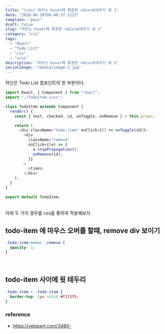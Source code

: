 ```yaml
---
title: "(css) 마우스 hover때 특정한 <div>보여주기 외 1"
date: "2020-06-10T09:46:37.121Z"
template: "post"
draft: false
slug: "마우스 hover때 특정한 <div>보여주기 외 1"
category: "css"
tags:
  - "React"
  - "Todo List"
  - "css"
  - "scss"
description: "마우스 hover때 특정한 <div>보여주기 외 1"
socialImage: "/media/image-2.jpg"
---
```


하단은 Todo List 컴포넌트의 한 부분이다.

```js
import React, { Component } from "react";
import "./TodoItem.scss";

class TodoItem extends Component {
  render() {
    const { text, checked, id, onToggle, onRemove } = this.props;

    return (
      <div className="todo-item" onClick={() => onToggle(id)}>
        <div
          className="remove"
          onClick={(e) => {
            e.stopPropagation();
            onRemove(id);
          }}
        >
          &times;
        </div>
    );
  }
}

export default TodoItem;
```

<br>
아래 두 가지 경우를 css를 통하여 적용해보자.

<h2>todo-item 에 마우스 오버를 할때, remove div 보이기</h2>

```css
.todo-item:hover .remove {
  opacity: 1;
}
```

<br>

<h2>todo-item 사이에 윗 테두리</h2>

```css
.todo-item + .todo-item {
  border-top: 1px solid #f1f3f5;
}
```

### reference

- https://velopert.com/3480-
